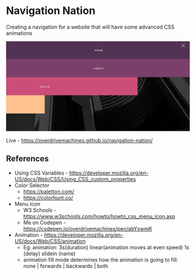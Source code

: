 # Navigation Nation

Creating a navigation for a website that will have some advanced CSS animations

![Preview](preview.png)

Live - https://overdrivemachines.github.io/navigation-nation/

## References

- Using CSS Variables - https://developer.mozilla.org/en-US/docs/Web/CSS/Using_CSS_custom_properties
- Color Selector
  - https://paletton.com/
  - https://colorhunt.co/
- Menu Icon
  - W3 Schools - https://www.w3schools.com/howto/howto_css_menu_icon.asp
  - Me on Codepen - https://codepen.io/overdrivemachines/pen/abYxwmK
- Animation - https://developer.mozilla.org/en-US/docs/Web/CSS/animation
  - Eg: animation: 3s(duration) linear(animation moves at even speed) 1s (delay) slidein (name)
  - animation fill mode determines how the animation is going to fill: none | forwards | backwards | both
